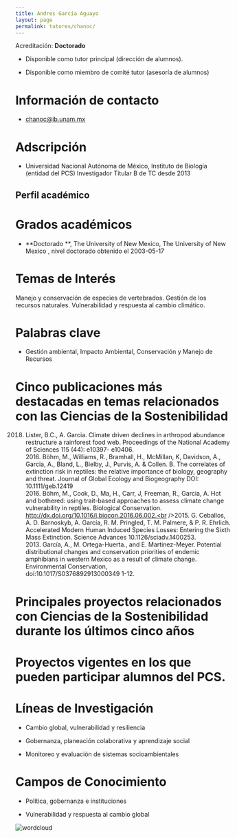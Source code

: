 ```yaml
---
title: Andres García Aguayo
layout: page
permalink: tutores/chanoc/
---
```


Acreditación: **Doctorado**


 - Disponible como tutor principal (dirección de alumnos).


 - Disponible como miembro de comité tutor (asesoría de alumnos)





# Información de contacto

 - <chanoc@ib.unam.mx>





# Adscripción


 - Universidad Nacional Autónoma de México, Instituto de Biología (entidad del PCS)    Investigador Titular B de TC desde 2013
 





## Perfil académico


# Grados académicos


 - **Doctorado **, The University of New Mexico, The University of New Mexico , nivel doctorado obtenido el 2003-05-17




# Temas de Interés

Manejo y conservación de especies de vertebrados. Gestión de los recursos naturales. Vulnerabilidad y respuesta al cambio climático.



# Palabras clave


 - Gestión ambiental, Impacto Ambiental, Conservación y Manejo de Recursos




# Cinco publicaciones más destacadas en temas relacionados con las Ciencias de la Sostenibilidad

2018. Lister, B.C., A. Garcia. Climate driven declines in arthropod abundance restructure a rainforest food web. Proceedings of the National Academy of Sciences 115 (44): e10397- e10406.<br />2016. Böhm, M., Williams, R., Bramhall, H., McMillan, K, Davidson, A., Garcia, A., Bland, L., Bielby, J., Purvis, A. &amp; Collen. B. The correlates of extinction risk in reptiles: the relative importance of biology, geography and threat. Journal of Global Ecology and Biogeography DOI: 10.1111/geb.12419 <br />2016. Böhm, M., Cook, D., Ma, H., Carr, J, Freeman, R., Garcia, A. Hot and bothered: using trait-based approaches to assess climate change vulnerability in reptiles. Biological Conservation. http://dx.doi.org/10.1016/j.biocon.2016.06.002.<br />2015. G. Ceballos, A. D. Barnoskyb, A. García, R. M. Pringled, T. M. Palmere, &amp; P. R. Ehrlich. Accelerated Modern Human Induced Species Losses: Entering the Sixth Mass Extinction. Science Advances 10.1126/sciadv.1400253.<br />2013. García, A., M. Ortega-Huerta., and E. Martinez-Meyer. Potential distributional changes and conservation priorities of endemic amphibians in western Mexico as a result of climate change. Environmental Conservation,<br />doi:10.1017/S0376892913000349 1-12.




# Principales proyectos relacionados con Ciencias de la Sostenibilidad durante los últimos cinco años






# Proyectos vigentes en los que pueden participar alumnos del PCS.






# Líneas de Investigación


 - Cambio global, vulnerabilidad y resiliencia

 - Gobernanza, planeación colaborativa y aprendizaje social

 - Monitoreo y evaluación de sistemas socioambientales





# Campos de Conocimiento

 - Política, gobernanza e instituciones

 - Vulnerabilidad y respuesta al cambio global



![wordcloud](https://sostenibilidad.posgrado.unam.mx/media/perfil-academico/38/wordcloud.png)
